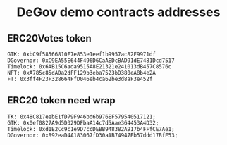 # <h1 align="center"> DeGov demo contracts addresses </h1>

## ERC20Votes token
```
GTK: 0xbC9f58566810F7e853e1eef1b9957ac82F9971df 
DGovernor: 0xC9EA55E644F496D6CaAEDcBAD91dE7481Dcd7517
Timelock: 0x6AB15C6ada9515A8E21321e241013dB457C8576c 
NFT: 0xA785c85dADa2dFF129b3eba7523bD380eA8b4e2A
FT: 0x3ff4F23F328664FfD046eb4ca62be3d8aF3e452f
```

## ERC20 token need wrap
```
TK: 0x48C817eebE1fD79F946bd6b976EF579540517121;
GTK: 0x0ef0827A9d5D329DFbaA14c7d5Aae364453A4D32;
Timelock: 0xd1E2Cc9c1e9D7ccDEBB948382A917b4FFfCE7Ae1;
DGovernor: 0x892eaD4A183067fD30aAB74947Eb57ddd17BfE53;
```
